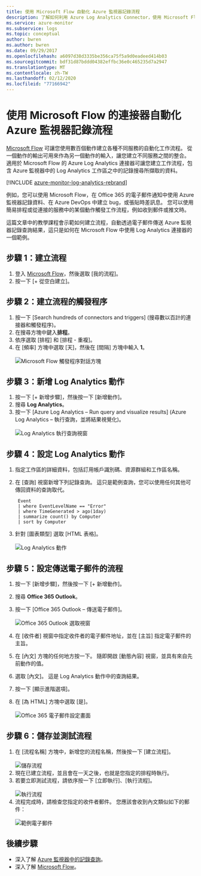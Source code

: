 ```yaml
---
title: 使用 Microsoft Flow 自動化 Azure 監視器記錄流程
description: 了解如何利用 Azure Log Analytics Connector，使用 Microsoft Flow 來快速自動化可重複的程序。
ms.service: azure-monitor
ms.subservice: logs
ms.topic: conceptual
author: bwren
ms.author: bwren
ms.date: 09/29/2017
ms.openlocfilehash: a6097d38d3335be356ca75f5a9d0eadeed414b03
ms.sourcegitcommit: bdf31d87bddd04382effbc36e0c465235d7a2947
ms.translationtype: MT
ms.contentlocale: zh-TW
ms.lasthandoff: 02/12/2020
ms.locfileid: "77166942"
---
```

# <a name="automate-azure-monitor-log-processes-with-the-connector-for-microsoft-flow"></a>使用 Microsoft Flow 的連接器自動化 Azure 監視器記錄流程
[Microsoft Flow](https://ms.flow.microsoft.com) 可讓您使用數百個動作建立各種不同服務的自動化工作流程。 從一個動作的輸出可用來作為另一個動作的輸入，讓您建立不同服務之間的整合。  適用於 Microsoft Flow 的 Azure Log Analytics 連接器可讓您建立工作流程，包含 Azure 監視器中的 Log Analytics 工作區之中的記錄搜尋所擷取的資料。

[!INCLUDE [azure-monitor-log-analytics-rebrand](../../../includes/azure-monitor-log-analytics-rebrand.md)]

例如，您可以使用 Microsoft Flow，在 Office 365 的電子郵件通知中使用 Azure 監視器記錄資料、在 Azure DevOps 中建立 bug，或張貼時差訊息。  您可以使用簡易排程或從連接的服務中的某個動作觸發工作流程，例如收到郵件或推文時。  

這篇文章中的教學課程會示範如何建立流程，自動透過電子郵件傳送 Azure 監視器記錄查詢結果，這只是如何在 Microsoft Flow 中使用 Log Analytics 連接器的一個範例。 


## <a name="step-1-create-a-flow"></a>步驟 1：建立流程
1. 登入 [Microsoft Flow](https://flow.microsoft.com)，然後選取 [我的流程]。
2. 按一下 [+ 從空白建立]。

## <a name="step-2-create-a-trigger-for-your-flow"></a>步驟 2：建立流程的觸發程序
1. 按一下 [Search hundreds of connectors and triggers] \(搜尋數以百計的連接器和觸發程序)。
2. 在搜尋方塊中鍵入**排程**。
3. 依序選取 [排程] 和 [排程 - 重複]。
4. 在 [頻率] 方塊中選取 [天]，然後在 [間隔] 方塊中輸入 **1**。<br><br>![Microsoft Flow 觸發程序對話方塊](media/flow-tutorial/flow01.png)


## <a name="step-3-add-a-log-analytics-action"></a>步驟 3：新增 Log Analytics 動作
1. 按一下 [+ 新增步驟]，然後按一下 [新增動作]。
2. 搜尋 **Log Analytics**。
3. 按一下 [Azure Log Analytics – Run query and visualize results] \(Azure Log Analytics – 執行查詢，並將結果視覺化)。<br><br>![Log Analytics 執行查詢視窗](media/flow-tutorial/flow02.png)

## <a name="step-4-configure-the-log-analytics-action"></a>步驟 4：設定 Log Analytics 動作

1. 指定工作區的詳細資料，包括訂用帳戶識別碼、資源群組和工作區名稱。
2. 在 [查詢] 視窗新增下列記錄查詢。  這只是範例查詢，您可以使用任何其他可傳回資料的查詢取代。
   ```
    Event
    | where EventLevelName == "Error" 
    | where TimeGenerated > ago(1day)
    | summarize count() by Computer
    | sort by Computer
   ```

2. 針對 [圖表類型] 選取 [HTML 表格]。<br><br>![Log Analytics 動作](media/flow-tutorial/flow03.png)

## <a name="step-5-configure-the-flow-to-send-email"></a>步驟 5：設定傳送電子郵件的流程

1. 按一下 [新增步驟]，然後按一下 [+ 新增動作]。
2. 搜尋 **Office 365 Outlook**。
3. 按一下 [Office 365 Outlook – 傳送電子郵件]。<br><br>![Office 365 Outlook 選取視窗](media/flow-tutorial/flow04.png)

4. 在 [收件者] 視窗中指定收件者的電子郵件地址，並在 [主旨] 指定電子郵件的主旨。
5. 在 [內文] 方塊的任何地方按一下。  隨即開啟 [動態內容] 視窗，並具有來自先前動作的值。  
6. 選取 [內文]。  這是 Log Analytics 動作中的查詢結果。
6. 按一下 [顯示進階選項]。
7. 在 [為 HTML] 方塊中選取 [是]。<br><br>![Office 365 電子郵件設定畫面](media/flow-tutorial/flow05.png)

## <a name="step-6-save-and-test-your-flow"></a>步驟 6：儲存並測試流程
1. 在 [流程名稱] 方塊中，新增您的流程名稱，然後按一下 [建立流程]。<br><br>![儲存流程](media/flow-tutorial/flow06.png)
2. 現在已建立流程，並且會在一天之後，也就是您指定的排程時執行。 
3. 若要立即測試流程，請依序按一下 [立即執行]、[執行流程]。<br><br>![執行流程](media/flow-tutorial/flow07.png)
3. 流程完成時，請檢查您指定的收件者郵件。  您應該會收到內文類似如下的郵件：<br><br>![範例電子郵件](media/flow-tutorial/flow08.png)


## <a name="next-steps"></a>後續步驟

- 深入了解 [Azure 監視器中的記錄查詢](../log-query/log-query-overview.md)。
- 深入了解 [Microsoft Flow](https://ms.flow.microsoft.com)。


